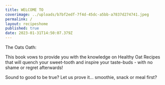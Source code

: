 ```yaml
---
title: WELCOME TO
coverimage: ../uploads/b7bf2edf-7f4d-45dc-a5bb-a7837d274741.jpeg
permalink: /
layout: recipeshome
published: true
date: 2023-01-31T14:50:07.379Z
---
```

The Oats Oath: 


This book vows to provide you with the knowledge on Healthy Oat Recipes that will quench your sweet-tooth and inspire your taste-buds - with no shame or regret afterwards! 

Sound to good to be true? Let us prove it... smoothie, snack or meal first?